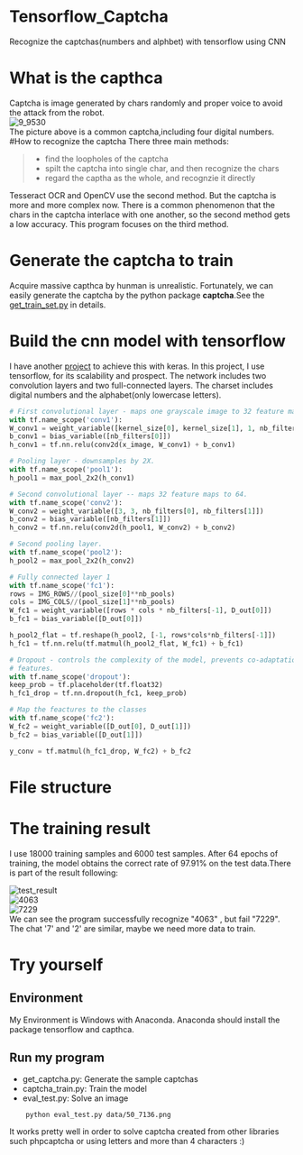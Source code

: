 # Tensorflow_Captcha
Recognize the captchas(numbers and alphbet) with tensorflow using CNN

# What is the capthca
Captcha is image  generated by chars randomly and proper voice to avoid the attack from the robot.   
![9_9530](https://cloud.githubusercontent.com/assets/5999851/21477290/41594870-cb7b-11e6-8d3e-4e0c24af37f1.jpg)    
The picture above is a common captcha,including four digital numbers.  
#How to recognize the captcha
There three main methods:
> * find the loopholes of the captcha
> * spilt the captcha into single char, and then recognize the chars
> * regard the captha as the whole, and recognzie it directly   

Tesseract OCR and OpenCV use the second method. But the captcha is more and more complex now. There is a common phenomenon that the chars in the captcha interlace with one another, so the second method gets a low accuracy. This program focuses on the third method. 

# Generate the captcha to train
Acquire massive capthca by hunman is unrealistic. Fortunately, we can easily generate the captcha by the python package **captcha**.See the [get_train_set.py](https://github.com/scnuhealthy/cnn_keras_captcha/blob/master/code/get_train_set.py) in details.

# Build the cnn model with tensorflow
I have another [project](https://github.com/scnuhealthy/cnn_keras_captcha) to achieve this with keras. In this project, I use tensorflow, for its scalability and prospect. The network includes two convolution layers and two full-connected layers. The charset includes digital numbers and the alphabet(only lowercase letters).
```python
# First convolutional layer - maps one grayscale image to 32 feature maps.
with tf.name_scope('conv1'):
W_conv1 = weight_variable([kernel_size[0], kernel_size[1], 1, nb_filters[0]])
b_conv1 = bias_variable([nb_filters[0]])
h_conv1 = tf.nn.relu(conv2d(x_image, W_conv1) + b_conv1)

# Pooling layer - downsamples by 2X.
with tf.name_scope('pool1'):
h_pool1 = max_pool_2x2(h_conv1)

# Second convolutional layer -- maps 32 feature maps to 64.
with tf.name_scope('conv2'):
W_conv2 = weight_variable([3, 3, nb_filters[0], nb_filters[1]])
b_conv2 = bias_variable([nb_filters[1]])
h_conv2 = tf.nn.relu(conv2d(h_pool1, W_conv2) + b_conv2)

# Second pooling layer.
with tf.name_scope('pool2'):
h_pool2 = max_pool_2x2(h_conv2)

# Fully connected layer 1 
with tf.name_scope('fc1'):
rows = IMG_ROWS//(pool_size[0]**nb_pools)
cols = IMG_COLS//(pool_size[1]**nb_pools)
W_fc1 = weight_variable([rows * cols * nb_filters[-1], D_out[0]])
b_fc1 = bias_variable([D_out[0]])

h_pool2_flat = tf.reshape(h_pool2, [-1, rows*cols*nb_filters[-1]])
h_fc1 = tf.nn.relu(tf.matmul(h_pool2_flat, W_fc1) + b_fc1)

# Dropout - controls the complexity of the model, prevents co-adaptation of
# features.
with tf.name_scope('dropout'):
keep_prob = tf.placeholder(tf.float32)
h_fc1_drop = tf.nn.dropout(h_fc1, keep_prob)

# Map the feactures to the classes
with tf.name_scope('fc2'):
W_fc2 = weight_variable([D_out[0], D_out[1]])
b_fc2 = bias_variable([D_out[1]])

y_conv = tf.matmul(h_fc1_drop, W_fc2) + b_fc2
```
# File structure

# The training result    
I use 18000 training samples and 6000 test samples. After 64 epochs of training, the model obtains the correct rate of 97.91% on the test data.There is part of the result following:    

![test_result](https://github.com/scnuhealthy/cnn_keras_captcha/blob/master/picture/test_result.jpg)  
![4063](https://github.com/scnuhealthy/cnn_keras_captcha/blob/master/picture/9_4063.jpg)    
![7229](https://github.com/scnuhealthy/cnn_keras_captcha/blob/master/picture/15_7229.jpg)   
We can see the program successfully recognize "4063" , but fail "7229". The chat '7' and '2' are similar, maybe we need more data to train.

# Try yourself
## Environment
My Environment is Windows with Anaconda. Anaconda should install the package tensorflow and capthca.
## Run my program
- get_captcha.py: Generate the sample captchas
- captcha_train.py: Train the model
- eval_test.py: Solve an image 
```
	python eval_test.py data/50_7136.png
```
It works pretty well in order to solve captcha created from other libraries such phpcaptcha or using letters and more than 4 characters :)
